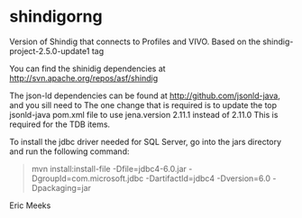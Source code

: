 shindigorng
===========

Version of Shindig that connects to Profiles and VIVO.  Based on the shindig-project-2.5.0-update1 tag

You can find the shinidig dependencies at http://svn.apache.org/repos/asf/shindig

The json-ld dependencies can be found at http://github.com/jsonld-java, and you sill need to 
The one change that is required is to update the top jsonld-java pom.xml file to use jena.version 2.11.1 instead of 2.11.0
This is required for the TDB items.

To install the jdbc driver needed for SQL Server, go into the jars directory and run the following command:
>mvn install:install-file -Dfile=jdbc4-6.0.jar -DgroupId=com.microsoft.jdbc -DartifactId=jdbc4 -Dversion=6.0 -Dpackaging=jar

Eric Meeks
